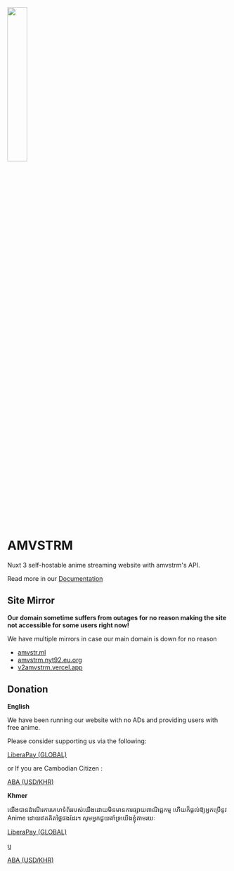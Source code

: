 <img src="https://cdn.amvstr.ml/amv.png" width=30% />

# AMVSTRM

Nuxt 3 self-hostable anime streaming website with amvstrm's API.  

Read more in our [Documentation](https://amvdocs.pages.dev/introduction) 

## Site Mirror

__Our domain sometime suffers from outages for no reason making the site not accessible for some users right now!__

We have multiple mirrors in case our main domain is down for no reason

- [amvstr.ml](https://amvstr.ml)
- [amvstrm.nyt92.eu.org](https://amvstrm.nyt92.eu.org)
- [v2amvstrm.vercel.app](https://v2amvstrm.vercel.app)

## Donation

__English__

We have been running our website with no ADs and providing users with free anime.

Please consider supporting us via the following:

[LiberaPay (GLOBAL)](https://en.liberapay.com/amvstrm/)

or If you are Cambodian Citizen :

[ABA (USD/KHR)](https://nyt92.eu.org/donation#khmer)  

__Khmer__

យើង​បាន​ដំណើរការ​គេហទំព័រ​របស់​យើង​ដោយ​មិន​មាន​ការ​ផ្សាយ​ពាណិជ្ជកម្ម ហើយ​ក៏​ផ្តល់​ឱ្យ​អ្នក​ប្រើ​នូវ​ Anime ដោយ​ឥត​គិត​ថ្លៃ​ផង​ដែរ។
សូមអ្នកជួយគាំទ្រយើងខ្ញុំតាមរយៈ

[LiberaPay (GLOBAL)](https://en.liberapay.com/amvstrm/)

ឬ

[ABA (USD/KHR)](https://nyt92.eu.org/donation#khmer)  

